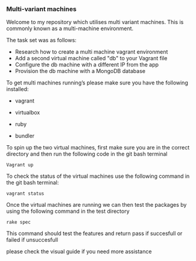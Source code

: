 ### Multi-variant machines
Welcome to my repository which utilises multi variant machines. This is commonly known as a multi-machine environment.

The task set was as follows:

- Research how to create a multi machine vagrant environment
- Add a second virtual machine called "db" to your Vagrant file
- Configure the db machine with a different IP from the app
- Provision the db machine with a MongoDB database

To get multi machines running’s please make sure you have the following installed:

- vagrant

- virtualbox

- ruby

- bundler

To spin up the two virtual machines, first make sure you are in the correct directory and then run the following code in the git bash terminal
```
Vagrant up
```

To check the status of the virtual machines use the following command in the git bash terminal:
```
vagrant status
```

Once the virtual machines are running we can then test the packages by using the following command in the test directory
```
rake spec
```

This command should test the features and return pass if succesfull or failed if unsuccesfull

please check the visual guide if you need more assistance


